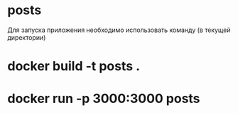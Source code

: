 # posts
Для запуска приложения необходимо использовать команду (в текущей директории)

# docker build -t posts .
# docker run -p 3000:3000 posts  
